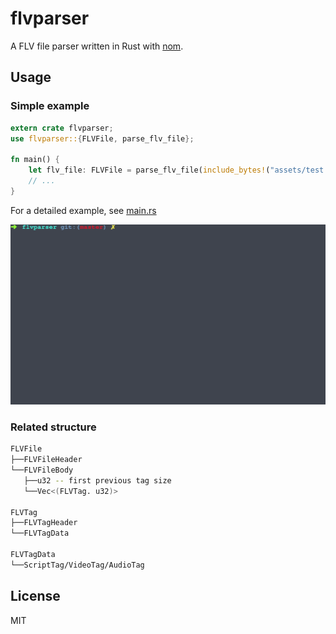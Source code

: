 # flvparser

A FLV file parser written in Rust with [nom](https://github.com/Geal/nom).

## Usage

### Simple example

```rust
extern crate flvparser;
use flvparser::{FLVFile, parse_flv_file};

fn main() {
    let flv_file: FLVFile = parse_flv_file(include_bytes!("assets/test.flv")).unwrap().1;
    // ...
}
```

For a detailed example, see [main.rs](src/main.rs)

![](assets/usage.gif)

### Related structure

```bash
FLVFile
├──FLVFileHeader
└──FLVFileBody
   ├──u32 -- first previous tag size
   └──Vec<(FLVTag. u32)>
    
FLVTag
├──FLVTagHeader
└──FLVTagData

FLVTagData
└──ScriptTag/VideoTag/AudioTag

```

## License

MIT